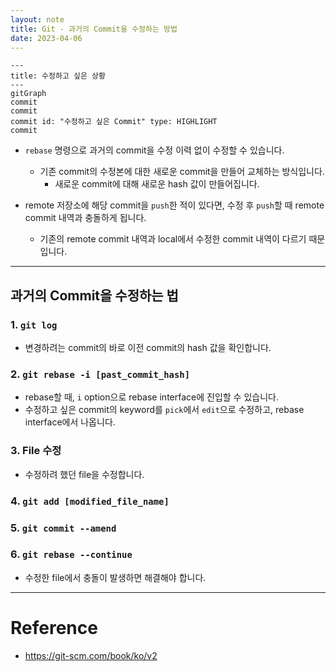 ```yaml
---
layout: note
title: Git - 과거의 Commit을 수정하는 방법
date: 2023-04-06
---
```





```mermaid
---
title: 수정하고 싶은 상황
---
gitGraph
commit
commit
commit id: "수정하고 싶은 Commit" type: HIGHLIGHT
commit
```

- `rebase` 명령으로 과거의 commit을 수정 이력 없이 수정할 수 있습니다.
    - 기존 commit의 수정본에 대한 새로운 commit을 만들어 교체하는 방식입니다.
        - 새로운 commit에 대해 새로운 hash 값이 만들어집니다.

- remote 저장소에 해당 commit을 `push`한 적이 있다면, 수정 후 `push`할 때 remote commit 내역과 충돌하게 됩니다.
    - 기존의 remote commit 내역과 local에서 수정한 commit 내역이 다르기 때문입니다.




---




## 과거의 Commit을 수정하는 법


### 1. `git log`

- 변경하려는 commit의 바로 이전 commit의 hash 값을 확인합니다.


### 2. `git rebase -i [past_commit_hash]`

- rebase할 때, `i` option으로 rebase interface에 진입할 수 있습니다.
- 수정하고 싶은 commit의 keyword를 `pick`에서 `edit`으로 수정하고, rebase interface에서 나옵니다.


### 3. File 수정

- 수정하려 했던 file을 수정합니다.


### 4. `git add [modified_file_name]`


### 5. `git commit --amend`


### 6. `git rebase --continue`

- 수정한 file에서 충돌이 발생하면 해결해야 합니다.




---




# Reference

- <https://git-scm.com/book/ko/v2>
